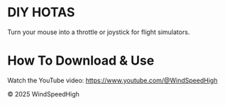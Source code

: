 # DIY HOTAS
Turn your mouse into a throttle or joystick for flight simulators.

# How To Download & Use
Watch the YouTube video: https://www.youtube.com/@WindSpeedHigh

© 2025 WindSpeedHigh
